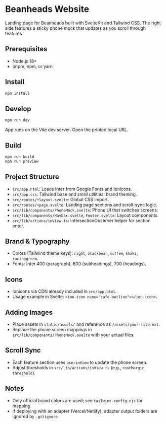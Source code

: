 # Beanheads Website

Landing page for Beanheads built with SvelteKit and Tailwind CSS. The right side features a sticky phone mock that updates as you scroll through features.

## Prerequisites
- Node.js 18+
- pnpm, npm, or yarn

## Install
```bash
npm install
```

## Develop
```bash
npm run dev
```
App runs on the Vite dev server. Open the printed local URL.

## Build
```bash
npm run build
npm run preview
```

## Project Structure
- `src/app.html`: Loads Inter from Google Fonts and Ionicons.
- `src/app.css`: Tailwind base and small utilities; brand theming.
- `src/routes/+layout.svelte`: Global CSS import.
- `src/routes/+page.svelte`: Landing page sections and scroll-sync logic.
- `src/lib/components/PhoneMock.svelte`: Phone UI that switches screens.
- `src/lib/components/Navbar.svelte`, `Footer.svelte`: Layout components.
- `src/lib/actions/inView.ts`: IntersectionObserver helper for section enter.

## Brand & Typography
- Colors (Tailwind theme keys): `night`, `blackbean`, `coffee`, `khaki`, `racinggreen`.
- Fonts: Inter 400 (paragraph), 600 (subheadings), 700 (headings).

## Icons
- Ionicons via CDN already included in `src/app.html`.
- Usage example in Svelte: `<ion-icon name="cafe-outline"></ion-icon>`.

## Adding Images
- Place assets in `static/assets/` and reference as `/assets/your-file.ext`.
 - Replace the phone screen mappings in `src/lib/components/PhoneMock.svelte` with your actual files.

## Scroll Sync
- Each feature section uses `use:inView` to update the phone screen.
- Adjust thresholds in `src/lib/actions/inView.ts` (e.g., `rootMargin`, `threshold`).

## Notes
- Only official brand colors are used; see `tailwind.config.cjs` for mapping.
- If deploying with an adapter (Vercel/Netlify), adapter output folders are ignored by `.gitignore`.
